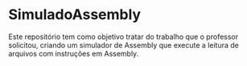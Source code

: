 # SimuladoAssembly
 Este repositório tem como objetivo tratar do trabalho que o professor solicitou, criando um simulador de Assembly que execute a leitura de arquivos com instruções em Assembly.
